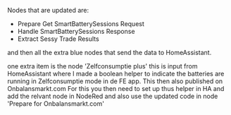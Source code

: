 Nodes that are updated are:

- Prepare Get SmartBatterySessions Request
- Handle SmartBatterySessions Response
- Extract Sessy Trade Results

and then all the extra blue nodes that send the data to HomeAssistant.

one extra item is the node 'Zelfconsumptie plus' this is input from HomeAssistant where I made a boolean helper to indicate the batteries are running in Zelfconsumptie mode in de FE app. This then also published on Onbalansmarkt.com
For this you then need to set up thus helper in HA and add the relvant node in NodeRed and also use the updated code in node 'Prepare for Onbalansmarkt.com'
